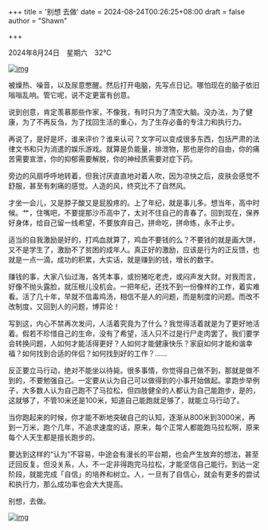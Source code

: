 +++
title = '别想 去做'
date = 2024-08-24T00:26:25+08:00
draft = false
author = "Shawn"


+++

2024年8月24日　星期六　32℃



[![img](https://img.aiyi.uk/202408241342984.jpg)](https://img.aiyi.uk/202408241342984.jpg)



被燥热、噪音，以及尿意憋醒。然后打开电脑，先写点日记。哪怕现在的脑子依旧嗡嗡乱响。管它呢，说不定更富有创意。

说到创意，肯定羡慕那些作家，不像我，有时只为了清空大脑。没办法，为了健康，为了不再反刍，为了找回生活的重心，为了生存必备的专注力和执行力。

再说了，是好是坏，谁来评价？谁来认可？文字可以变成很多东西，包括严肃的法律文书和只为消遣的娱乐游戏。就算是负能量，排泄物，那也是你的自由，你的痛苦需要宣泄，你的抑郁需要解脱，你的神经质需要对症下药。

旁边的风扇呼呼地转着，但我讨厌直直地对着人吹，因为凉快之后，皮肤会感觉不舒服，甚至有刺痛的感觉。人造的风，终究比不了自然风。

才坐一会儿，又是脖子酸又是屁股疼的。上了年纪，就是事儿多。想当年，高中时候。艹，住嘴吧，不要提那沙币高中了，太对不住自己的青春了。回到现在，保养好身体，给自己留一线希望，不要放弃自己，拼命吃，拼命练，永不止步。

适当的自我激励是好的，打鸡血就算了，鸡血不要钱的么？不要钱的就是画大饼，又不是学生了，激励不了贫困的成年人。真正好的激励，应该是行为的正反馈，也就是一点一滴，成功的积累，大实话，就是赚到的钱，增长的数字。

赚钱的事，大家八仙过海，各凭本事，或扮猪吃老虎，或闷声发大财。对我而言，好像不抛头露脸，就压根儿没机会。一把年纪，还找不到一份像样的工作，着实难看。活了几十年，早就不信毒鸡汤，相信不是人的问题，而是制度的问题。而改不改制度，又回到人的问题，博弈论！

写到这，内心不禁再次发问，人活着究竟为了什么？我觉得活着就是为了更好地活着。假若不珍惜自己的生命，没有了希望，活人只不过是行尸走肉罢了。我们要学会转换问题，人如何才能活得更好？人如何才能健康快乐？家庭如何才能和谐幸福？如何找到合适的伴侣？如何找到好的工作？……

反正要立马行动，绝对不能坐以待毙。很多事情，你觉得自己做不到，那就是做不到的，不要勉强自己。一定要从认为自己可以做得到的小事开始做起。拿跑步举例子，大多数人认为自己跑不了马拉松，但四肢健全的人都认为自己能跑步，是的，这就够了，不管10米还是100米，知道自己能跑就足够了，就能立马行动了。

当你跑起来的时候，你才能不断地突破自己的认知，逐渐从800米到3000米，再到一万米，跑个几年，不追求速度的话，原来，每个正常人都能跑马拉松啊，原来每个人天生都是擅长跑步的。

要达到这样的“认为”不容易，中途会有漫长的平台期，也会产生放弃的想法，甚至迂回反复。但没关系，人，不一定非得跑完马拉松，才能坚信自己能行。到达一定阶段，就能完成「自信」的培养和树立。人，一旦有了自信心，就会有更多的尝试和执行力，那么成功率也会大大提高。

别想，去做。



[![img](https://img.aiyi.uk/202408241343611.jpg)](https://img.aiyi.uk/202408241343611.jpg)
